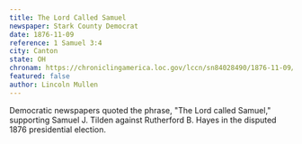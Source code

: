 ```yaml
---
title: The Lord Called Samuel
newspaper: Stark County Democrat
date: 1876-11-09
reference: 1 Samuel 3:4
city: Canton
state: OH
chronam: https://chroniclingamerica.loc.gov/lccn/sn84028490/1876-11-09/ed-1/seq-4/#date1=1836&sort=relevance&rows=20&words=called+Lord+Samuel&searchType=basic&sequence=0&index=7&state=&date2=1922&proxtext=%22lord+called+samuel%22&y=0&x=0&dateFilterType=yearRange&page=2
featured: false
author: Lincoln Mullen
---
```


Democratic newspapers quoted the phrase, "The Lord called Samuel," supporting Samuel J. Tilden against Rutherford B. Hayes in the disputed 1876 presidential election.
